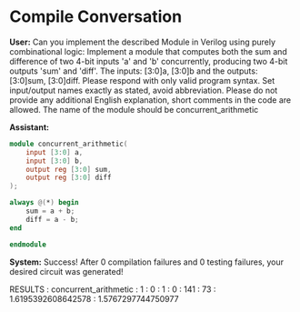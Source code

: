 # Compile Conversation

**User:**
Can you implement the described Module in Verilog using purely combinational logic:
Implement a module that computes both the sum and difference of two 4-bit inputs 'a' and 'b' concurrently, producing two 4-bit outputs 'sum' and 'diff'. The inputs: [3:0]a, [3:0]b and the outputs: [3:0]sum, [3:0]diff.
Please respond with only valid program syntax. Set input/output names exactly as stated, avoid abbreviation. Please do not provide any additional English explanation, short comments in the code are allowed.
The name of the module should be concurrent_arithmetic


**Assistant:**
```verilog
module concurrent_arithmetic(
    input [3:0] a,
    input [3:0] b,
    output reg [3:0] sum,
    output reg [3:0] diff
);

always @(*) begin
    sum = a + b;
    diff = a - b;
end

endmodule
```

**System:**
Success!
After 0 compilation failures and 0 testing failures, your desired circuit was generated!


RESULTS : concurrent_arithmetic : 1 : 0 : 1 : 0 : 141 : 73 : 1.6195392608642578 : 1.5767297744750977